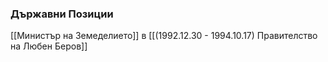 ### Държавни Позиции
[[Министър на Земеделието]] в [[(1992.12.30 - 1994.10.17) Правителство на Любен Беров]]